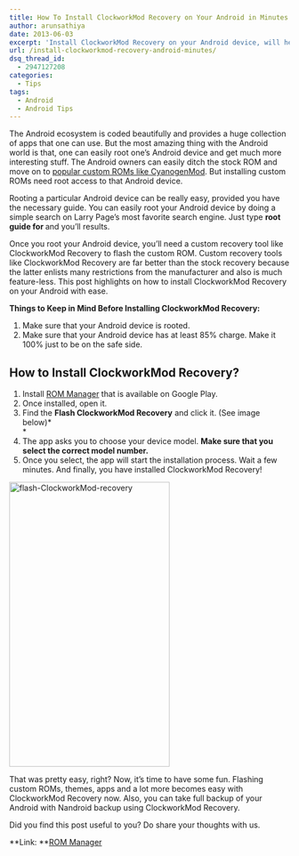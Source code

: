 ```yaml
---
title: How To Install ClockworkMod Recovery on Your Android in Minutes
author: arunsathiya
date: 2013-06-03
excerpt: 'Install ClockworkMod Recovery on your Android device, will help you to flash custom ROMs, themes & apps easily. Easy guide to install ClockworkMod Recovery.'
url: /install-clockworkmod-recovery-android-minutes/
dsq_thread_id:
  - 2947127208
categories:
  - Tips
tags:
  - Android
  - Android Tips
---
```

The Android ecosystem is coded beautifully and provides a huge collection of apps that one can use. But the most amazing thing with the Android world is that, one can easily root one&#8217;s Android device and get much more interesting stuff. The Android owners can easily ditch the stock ROM and move on to [popular custom ROMs like CyanogenMod][1]. But installing custom ROMs need root access to that Android device.

Rooting a particular Android device can be really easy, provided you have the necessary guide. You can easily root your Android device by doing a simple search on Larry Page&#8217;s most favorite search engine. Just type **root guide for <your Android device name with model number>** and you&#8217;ll results.

Once you root your Android device, you&#8217;ll need a custom recovery tool like ClockworkMod Recovery to flash the custom ROM. Custom recovery tools like ClockworkMod Recovery are far better than the stock recovery because the latter enlists many restrictions from the manufacturer and also is much feature-less. This post highlights on how to install ClockworkMod Recovery on your Android with ease.

**Things to Keep in Mind Before Installing ClockworkMod Recovery:**

  1. <span style="line-height: 14px;">Make sure that your Android device is rooted.</span>
  2. Make sure that your Android device has at least 85% charge. Make it 100% just to be on the safe side.

## How to Install ClockworkMod Recovery?

  1. <span style="line-height: 14px;">Install <a href="https://play.google.com/store/apps/details?id=com.koushikdutta.rommanager" onclick="_gaq.push(['_trackEvent', 'outbound-article', 'https://play.google.com/store/apps/details?id=com.koushikdutta.rommanager', 'ROM Manager']);" title="ROM Manager on Google Play"  target="_blank">ROM Manager</a> that is available on Google Play.</span>
  2. Once installed, open it.
  3. Find the **Flash ClockworkMod Recovery** and click it. (See image below)*  
    *
  4. The app asks you to choose your device model. **Make sure that you select the correct model number.**
  5. Once you select, the app will start the installation process. Wait a few minutes. And finally, you have installed ClockworkMod Recovery!

[<img class="size-full wp-image-74709 aligncenter" alt="flash-ClockworkMod-recovery" src="http://cdn.devilsworkshop.org/files/2013/05/flash-ClockworkMod-recovery.jpg" width="288" height="512" />][2]

That was pretty easy, right? Now, it&#8217;s time to have some fun. Flashing custom ROMs, themes, apps and a lot more becomes easy with ClockworkMod Recovery now. Also, you can take full backup of your Android with Nandroid backup using ClockworkMod Recovery.

Did you find this post useful to you? Do share your thoughts with us.

**Link: **<a href="https://play.google.com/store/apps/details?id=com.koushikdutta.rommanager" onclick="_gaq.push(['_trackEvent', 'outbound-article', 'https://play.google.com/store/apps/details?id=com.koushikdutta.rommanager', 'ROM Manager']);" >ROM Manager</a>

 [1]: http://devilsworkshop.org/reviews/cyanogenmod-10-1-review-better-than-vanilla-android/71486/ "Review of CyanogenMod 10.1 - Better than stock Android"
 [2]: http://cdn.devilsworkshop.org/files/2013/05/flash-ClockworkMod-recovery.jpg
